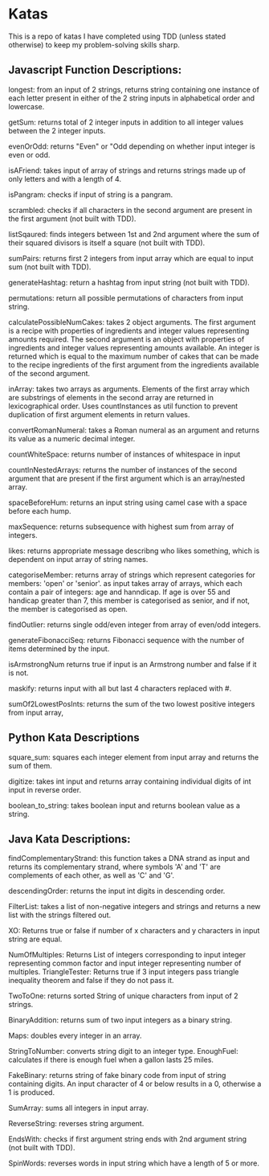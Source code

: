 # Katas
This is a repo of katas I have completed using TDD (unless stated otherwise) to keep my problem-solving skills sharp. 



## Javascript Function Descriptions:
longest: from an input of 2 strings, returns string containing one instance of each letter present in either of the 2 string inputs in alphabetical order and lowercase.

getSum: returns total of 2 integer inputs in addition to all integer values between the 2 integer inputs.

evenOrOdd: returns "Even" or "Odd depending on whether input integer is even or odd. 

isAFriend: takes input of array of strings and returns strings made up of only letters and with a length of 4. 

isPangram: checks if input of string is a pangram.

scrambled: checks if all characters in the second argument are present in the first argument (not built with TDD). 

listSqaured: finds integers between 1st and 2nd argument where the sum of their squared divisors is itself a square (not built with TDD). 

sumPairs: returns first 2 integers from input array which are equal to input sum (not built with TDD). 

generateHashtag: return a hashtag from input string (not built with TDD).

permutations: return all possible permutations of characters from input string. 

calculatePossibleNumCakes: takes 2 object arguments. The first argument is a recipe with properties of ingredients and integer values representing amounts required. The second argument is an object with properties of ingredients and integer values representing amounts available. An integer is returned which is equal to the  maximum number of cakes that can be made to the recipe ingredients of the first argument from the ingredients available of the second argument.

inArray: takes two arrays as arguments. Elements of the first array which are substrings of elements in the second array are returned in lexicographical order. Uses countInstances as util function to prevent duplication of first argument elements in return values. 

convertRomanNumeral: takes a Roman numeral as an argument and returns its value as a numeric decimal integer.

countWhiteSpace: returns number of instances of whitespace in input 

countInNestedArrays: returns the number of instances of the second argument that are present if the first argument which is an array/nested array.
 
spaceBeforeHum:  returns an input string using camel case with a space before each hump. 

maxSequence: returns subsequence with highest sum from array of integers.

likes: returns appropriate message describng who likes something, which is dependent on input array of string names. 

categoriseMember: returns array of strings which represent categories for members: 'open' or 'senior'. as input takes array of arrays, which each contain a pair of integers: age and hanndicap. If age is over 55 and handicap greater than 7, this member is categorised as senior, and if not, the member is categorised as open. 

findOutlier: returns single odd/even integer from array of even/odd integers.

generateFibonacciSeq: returns Fibonacci sequence with the number of items determined by the input. 

isArmstrongNum returns true if input is an Armstrong number and false if it is not.

maskify: returns input with all but last 4 characters replaced with #.

sumOf2LowestPosInts: returns the sum of the two lowest positive integers from input array,

## Python Kata Descriptions

square_sum: squares each integer element from input array and returns the sum of them.  

digitize: takes int input and returns array containing individual digits of int input in reverse order.

boolean_to_string: takes boolean input and returns boolean value as a string.

## Java Kata Descriptions:

findComplementaryStrand: this function takes a DNA strand as input and returns its complementary strand, where symbols 'A' and 'T' are complements of each other, as well as 'C' and 'G'. 

descendingOrder: returns the input int digits in descending order. 

FilterList: takes a list of non-negative integers and strings and returns a new list with the strings filtered out.

XO: Returns true or false if number of x characters and y characters in input string are equal.

NumOfMultiples: Returns List of integers corresponding to input integer representing common factor and input integer representing number of multiples.
TriangleTester: Returns true if 3 input integers pass triangle inequality theorem and false if they do not pass it. 

TwoToOne: returns sorted String of unique characters from input of 2 strings. 

BinaryAddition: returns sum of two input integers as a binary string. 

Maps: doubles every integer in an array.

StringToNumber: converts string digit to an integer type. 
EnoughFuel: calculates if there is enough fuel when a gallon lasts 25 miles.

FakeBinary: returns string of fake binary code from input of string containing digits. An input character of 4 or below results in a 0, otherwise a 1 is produced.

SumArray: sums all integers in input array. 

ReverseString: reverses string argument. 

EndsWith: checks if first argument string ends with 2nd argument string (not built with TDD). 

SpinWords: reverses words in input string which have a length of 5 or more. 